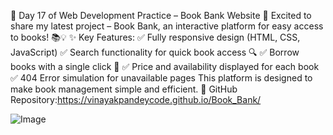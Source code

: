 🚀 Day 17 of Web Development Practice – Book Bank Website 🚀
Excited to share my latest project – Book Bank, an interactive platform for easy access to books! 📚💡
✨ Key Features:
 ✅ Fully responsive design (HTML, CSS, JavaScript)
 ✅ Search functionality for quick book access 🔍
 ✅ Borrow books with a single click 📖
 ✅ Price and availability displayed for each book
 ✅ 404 Error simulation for unavailable pages
This platform is designed to make book management simple and efficient. 
🔗 GitHub Repository:https://vinayakpandeycode.github.io/Book_Bank/














![Image](https://github.com/user-attachments/assets/01ad44dd-33be-40b7-a1ff-c5c7f57cf0a9)
